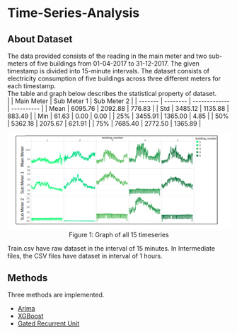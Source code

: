 # Time-Series-Analysis

## About Dataset
The data provided consists of the reading in the main meter and two sub-meters of five buildings from 01-04-2017 to 31-12-2017. The given timestamp is divided into 15-minute intervals. The dataset consists of electricity consumption of five buildings across three different meters for each timestamp. <br />
The table and graph below describes the statistical property of dataset.  
|         | Main Meter | Sub Meter 1   | Sub Meter 2 |
| ------- | --------   | ------------- | ----------  |
| Mean    | 6095.76    | 2092.88       | 776.83      |
| Std     | 3485.12    | 1135.88       | 883.49      |
| Min     | 61.63      | 0.00          | 0.00        |
| 25%     | 3455.91    | 1365.00       | 4.85        |
| 50%     | 5362.18    | 2075.67       | 621.91      |
| 75%     | 7685.40    | 2772.50       | 1365.89     |

<div align=left>
<img src="https://github.com/harsh-99/Time-Series-Analysis/blob/master/images/graph.png" width="780">
</div>
 <div align=center>
Figure 1: Graph of all 15 timeseries
</div> 

Train.csv have raw dataset in the interval of 15 minutes. In Intermediate files, the CSV files have dataset in interval of 1 hours. 

## Methods 

Three methods are implemented. 
* [Arima](https://en.wikipedia.org/wiki/Autoregressive_integrated_moving_average)
* [XGBoost](https://en.wikipedia.org/wiki/XGBoost)
* [Gated Recurrent Unit](https://en.wikipedia.org/wiki/Gated_recurrent_unit) 

